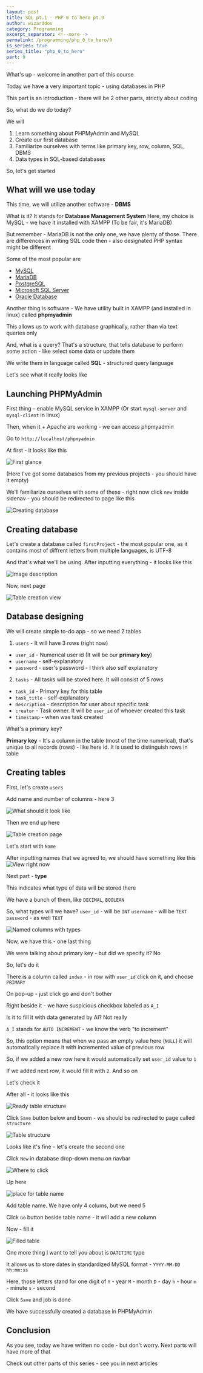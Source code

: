 ```yaml
---
layout: post
title: SQL pt.1 - PHP 0 to hero pt.9
author: wizarddos
category: Programming
excerpt_separator: <!--more-->
permalink: /programming/php_0_to_hero/9
is_series: true
series_title: "php_0_to_hero"
part: 9
---
```


What's up - welcome in another part of this course

Today we have a very important topic - using databases in PHP

This part is an introduction - there will be 2 other parts, strictly about coding
<!--more-->
So, what do we do today?

We will
1. Learn something about PHPMyAdmin and MySQL
2. Create our first database
3. Familiarize ourselves with terms like primary key, row, column, SQL, DBMS
4. Data types in SQL-based databases

So, let's get started

## What will we use today

This time, we will utilize another software - **DBMS**

What is it? 
It stands for **Database Management System**
Here, my choice is MySQL - we have it installed with XAMPP 
(To be fair, it's MariaDB)

But remember - MariaDB is not the only one, we have plenty of those. 
There are differences in writing SQL code then - also designated PHP syntax might be different

Some of the most popular are 
- [MySQL](https://www.mysql.com/products/)
- [MariaDB](https://mariadb.org/)
- [PostgreSQL](https://www.postgresql.org/)
- [Microsoft SQL Server](https://www.microsoft.com/en-us/sql-server/sql-server-downloads)
- [Oracle Database](https://www.oracle.com/database/)

Another thing is software - We have utility built in XAMPP (and installed in linux) called **phpmyadmin**

This allows us to work with database graphically, rather than via text queries only

And, what is a query? That's a structure, that tells database to perform some action - like select some data or update them

We write them in language called **SQL** - structured query language

Let's see what it really looks like

## Launching PHPMyAdmin

First thing - enable MySQL service in XAMPP (Or start `mysql-server` and `mysql-client` in linux)

Then, when it + Apache are working - we can access phpmyadmin

Go to `http://localhost/phpmyadmin`

At first - it looks like this


![First glance](https://dev-to-uploads.s3.amazonaws.com/uploads/articles/vnd9uht6trhvztpzab48.png)

(Here I've got some databases from my previous projects - you should have it empty)

We'll familiarize ourselves with some of these - right now click `new` inside sidenav - you should be redirected to page like this


![Creating database](https://dev-to-uploads.s3.amazonaws.com/uploads/articles/8uris67ktmzeat3hyih7.png)

## Creating database

Let's create a database called `firstProject` - the most popular one, as it contains most of diffrent letters from multiple languages, is UTF-8

And that's what we'll be using. 
After inputting everything - it looks like this

![Image description](https://dev-to-uploads.s3.amazonaws.com/uploads/articles/etq5o9dgt7kdv71917l2.png)

Now, next page

![Table creation view](https://dev-to-uploads.s3.amazonaws.com/uploads/articles/milpwrtq2es4420ouiv5.png)

## Database designing

We will create simple to-do app - so we need 2 tables

1. `users` - It will have 3 rows (right now)
 - `user_id` - Numerical user id (It will be our **primary key**)
 - `username` - self-explanatory
 - `password` - user's password - I think also self explanatory

2. `tasks` - All tasks will be stored here. It will consist of 5 rows
 - `task_id` - Primary key for this table
 - `task_title` - self-explanatory
 - `description` - description for user about specific task
 - `creator` - Task owner. It will be `user_id` of whoever created this task
 - `timestamp` - when was task created

What's a primary key? 

**Primary key** - It's a column in the table (most of the time numerical), that's unique to all records (rows) - like here id. 
It is used to distinguish rows in table

## Creating tables

First, let's create `users`

Add name and number of columns - here 3

![What should it look like](https://dev-to-uploads.s3.amazonaws.com/uploads/articles/4insqc1bn2u3sze6u6ik.png)

Then we end up here

![Table creation page](https://dev-to-uploads.s3.amazonaws.com/uploads/articles/32bqjyfvti6wyn3ei7sf.png)

Let's start with `Name`

After inputting names that we agreed to, we should have something like this
![View right now](https://dev-to-uploads.s3.amazonaws.com/uploads/articles/ntc6uhjojrcp779ld2xs.png)

Next part - **type**

This indicates what type of data will be stored there

We have a bunch of them, like `DECIMAL`, `BOOLEAN`

So, what types will we have?
`user_id` - will be `INT`
`username` - will be `TEXT`
`password` - as well `TEXT`


![Named columns with types](https://dev-to-uploads.s3.amazonaws.com/uploads/articles/iz4f4cdux0ks6h110pai.png)


Now, we have this - one last thing

We were talking about primary key - but did we specify it? No

So, let's do it

There is a column called `index` - in row with `user_id` click on it, and choose `PRIMARY`

On pop-up - just click go and don't bother

Right beside it - we have suspicious checkbox labeled as `A_I` 

Is it to fill it with data generated by AI? Not really

`A_I` stands for `AUTO INCREMENT` - we know the verb "to increment"

So, this option means that when we pass an empty value here (`NULL`) it will automatically replace it with incremented value of previous row

So, if we added a new row here it would automatically set `user_id` value to `1` 

If we added next row, it would fill it with `2`. And so on

Let's check it

After all - it looks like this

![Ready table structure](https://dev-to-uploads.s3.amazonaws.com/uploads/articles/eenmgdgtsegyehu7oor1.png)

Click `Save` button below and boom - we should be redirected to page called `structure`


![Table structure](https://dev-to-uploads.s3.amazonaws.com/uploads/articles/jf0bycgkzy83vgjt5anb.png)

Looks like it's fine - let's create the second one

Click `New` in database drop-down menu on navbar

![Where to click](https://dev-to-uploads.s3.amazonaws.com/uploads/articles/e968ziuyl41nnbyflhvm.png)

Up here

![place for table name](https://dev-to-uploads.s3.amazonaws.com/uploads/articles/h2imbdkah5pdr1g7eehd.png)

Add table name. We have only 4 colums, but we need 5

Click `Go` button beside table name - it will add a new column

Now - fill it

![Filled table](https://dev-to-uploads.s3.amazonaws.com/uploads/articles/y8emnma3rohxsfyn5izt.png)

One more thing I want to tell you about is `DATETIME` type

It allows us to store dates in standardized MySQL format - `YYYY-MM-DD hh:mm:ss`

Here, those letters stand for one digit of
`Y` - year
`M` - month 
`D` - day
`h` - hour
`m` - minute
`s` - second

Click `Save` and job is done

We have successfully created a database in PHPMyAdmin

## Conclusion

As you see, today we have written no code - but don't worry.
Next parts will have more of that

Check out other parts of this series - see you in next articles 
